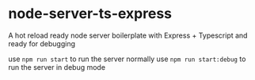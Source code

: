 # node-server-ts-express
A hot reload ready node server boilerplate with Express + Typescript and ready for debugging

use `npm run start` to run the server normally
use `npm run start:debug` to run the server in debug mode
